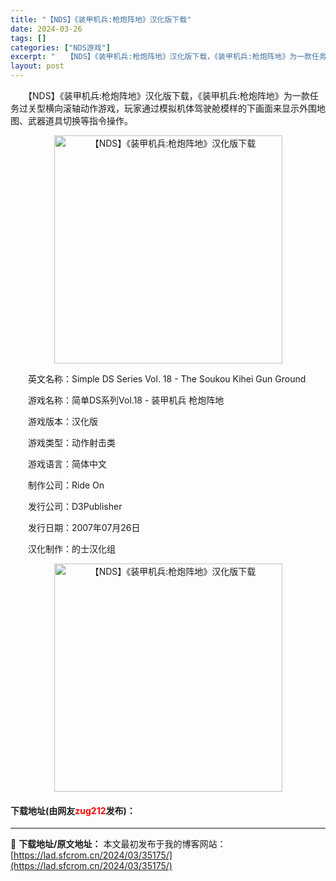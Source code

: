 ```yaml
---
title: "【NDS】《装甲机兵:枪炮阵地》汉化版下载"
date: 2024-03-26
tags: []
categories: ["NDS游戏"]
excerpt: "　　【NDS】《装甲机兵:枪炮阵地》汉化版下载，《装甲机兵:枪炮阵地》为一款任务过关型横向滚轴动作游戏，玩家通过模拟机体驾驶舱模样的下画面来显示外围地图、武器道具切换等指令操作。 　　英文名称：Simple DS Series Vol. 18 - The Soukou Kihei Gun Groun&hellip;"
layout: post
---
```


 <p>　　【NDS】《装甲机兵:枪炮阵地》汉化版下载，《装甲机兵:枪炮阵地》为一款任务过关型横向滚轴动作游戏，玩家通过模拟机体驾驶舱模样的下画面来显示外围地图、武器道具切换等指令操作。</p> <p align="center"><img align="" border="0" src="https://lad.sfcrom.cn/wp-content/uploads/2024/03/20240326_660228088ff5c.png" width="365" alt="【NDS】《装甲机兵:枪炮阵地》汉化版下载" /></p> <p>　　英文名称：Simple DS Series Vol. 18 - The Soukou Kihei Gun Ground</p> <p>　　游戏名称：简单DS系列Vol.18 - 装甲机兵 枪炮阵地</p> <p>　　游戏版本：汉化版</p> <p>　　游戏类型：动作射击类</p> <p>　　游戏语言：简体中文</p> <p>　　制作公司：Ride On</p> <p>　　发行公司：D3Publisher</p> <p>　　发行日期：2007年07月26日</p> <p>　　汉化制作：的士汉化组</p> <p align="center"><img align="" border="0" src="https://lad.sfcrom.cn/wp-content/uploads/2024/03/20240326_660228090c794.png" width="365" alt="【NDS】《装甲机兵:枪炮阵地》汉化版下载" /></p> <p><h4>下载地址(由网友<font color="red">zug212</font>发布)：</h4></p> 

---
📖 **下载地址/原文地址：** 本文最初发布于我的博客网站：[https://lad.sfcrom.cn/2024/03/35175/](https://lad.sfcrom.cn/2024/03/35175/)
